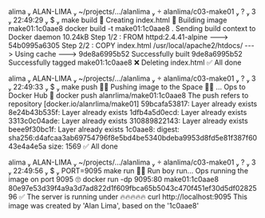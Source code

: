  alima  ALAN-LIMA  ~/projects/…/alanlima   alanlima/c03-make01  ?  3  22:49:29 
 $  make build
  🚀 Creating index.html
  💪 Building image make01:1c0aae8
docker build -t make01:1c0aae8 .
Sending build context to Docker daemon  10.24kB
Step 1/2 : FROM httpd:2.4.41-alpine
 ---> 54b0995a6305
Step 2/2 : COPY index.html /usr/local/apache2/htdocs/
 ---> Using cache
 ---> 9de8a6995b52
Successfully built 9de8a6995b52
Successfully tagged make01:1c0aae8
  ❌ Deleting index.html
  ✅ All done

 alima  ALAN-LIMA  ~/projects/…/alanlima   alanlima/c03-make01  ?  3  22:49:33 
 $  make push
 🚀🚀 Pushing image to the Space 🌌🌌 ... Ops to Docker Hub 🐳
docker push alanrlima/make01:1c0aae8
The push refers to repository [docker.io/alanrlima/make01]
59bcafa53817: Layer already exists 
8e24b43b535f: Layer already exists 
1dfb4a5d0ecd: Layer already exists 
3313c0c04ade: Layer already exists 
310889822143: Layer already exists 
beee9f30bc1f: Layer already exists 
1c0aae8: digest: sha256:d4afcaa3ab69754796f8e5bd4be5340bdeba9953d8fd5e81f387f6043e4a4e5a size: 1569
  ✅ All done

 alima  ALAN-LIMA  ~/projects/…/alanlima   alanlima/c03-make01  ?  3  22:49:56 
 $  PORT=9095 make run
 🏃‍♂️ Run boy run... Ops running the image on port 9095 🙄
docker run -dp 9095:80 make01:1c0aae8
80e97e53d39f4a9a3d7ad822d1f609fbca65b5043c470f451ef30d5df0282596
 ✅ The server is running under 🔥🔥🔥🔥🔥 
curl http://localhost:9095
This image was created by 'Alan Lima', based on the '1c0aae8'